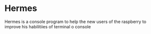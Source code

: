# Hermes
Hermes is a console program to help the new users of the raspberry to improve his habilitiies of terminal o console
